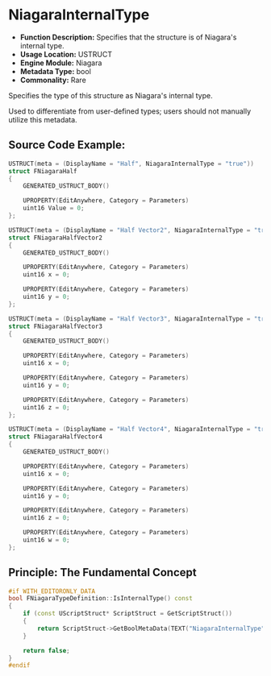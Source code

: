 # NiagaraInternalType

- **Function Description:** Specifies that the structure is of Niagara's internal type.
- **Usage Location:** USTRUCT
- **Engine Module:** Niagara
- **Metadata Type:** bool
- **Commonality:** Rare

Specifies the type of this structure as Niagara's internal type.

Used to differentiate from user-defined types; users should not manually utilize this metadata.

## Source Code Example:

```cpp
USTRUCT(meta = (DisplayName = "Half", NiagaraInternalType = "true"))
struct FNiagaraHalf
{
	GENERATED_USTRUCT_BODY()

	UPROPERTY(EditAnywhere, Category = Parameters)
	uint16 Value = 0;
};

USTRUCT(meta = (DisplayName = "Half Vector2", NiagaraInternalType = "true"))
struct FNiagaraHalfVector2
{
	GENERATED_USTRUCT_BODY()

	UPROPERTY(EditAnywhere, Category = Parameters)
	uint16 x = 0;

	UPROPERTY(EditAnywhere, Category = Parameters)
	uint16 y = 0;
};

USTRUCT(meta = (DisplayName = "Half Vector3", NiagaraInternalType = "true"))
struct FNiagaraHalfVector3
{
	GENERATED_USTRUCT_BODY()

	UPROPERTY(EditAnywhere, Category = Parameters)
	uint16 x = 0;

	UPROPERTY(EditAnywhere, Category = Parameters)
	uint16 y = 0;

	UPROPERTY(EditAnywhere, Category = Parameters)
	uint16 z = 0;
};

USTRUCT(meta = (DisplayName = "Half Vector4", NiagaraInternalType = "true"))
struct FNiagaraHalfVector4
{
	GENERATED_USTRUCT_BODY()

	UPROPERTY(EditAnywhere, Category = Parameters)
	uint16 x = 0;

	UPROPERTY(EditAnywhere, Category = Parameters)
	uint16 y = 0;

	UPROPERTY(EditAnywhere, Category = Parameters)
	uint16 z = 0;

	UPROPERTY(EditAnywhere, Category = Parameters)
	uint16 w = 0;
};

```

## Principle: The Fundamental Concept

```cpp
#if WITH_EDITORONLY_DATA
bool FNiagaraTypeDefinition::IsInternalType() const
{
	if (const UScriptStruct* ScriptStruct = GetScriptStruct())
	{
		return ScriptStruct->GetBoolMetaData(TEXT("NiagaraInternalType"));
	}

	return false;
}
#endif
```
